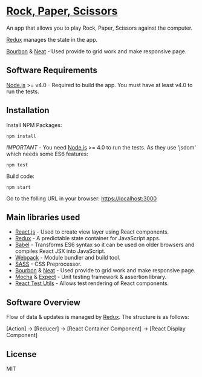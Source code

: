 # [Rock, Paper, Scissors](https://github.com/iq2525/rock-paper-scissors)

An app that allows you to play Rock, Paper, Scissors against the computer.

[Redux](https://github.com/rackt/redux) manages the state in the app.  

[Bourbon](http://bourbon.io/) & [Neat](http://neat.bourbon.io/) - Used provide to grid work and make responsive page.  

## Software Requirements

[Node.js](https://nodejs.org) >= v4.0 - Required to build the app.  You must have at least v4.0 to run the tests.

## Installation

Install NPM Packages:

```
npm install
```

*IMPORTANT* - You need [Node.js](https://nodejs.org) >= 4.0 to run the tests.  As they use 'jsdom' which needs some ES6 features:

```
npm test
```

Build code:

```
npm start
```

Go to the folling URL in your browser: [https://localhost:3000](https://localhost:3000)

## Main libraries used

* [React.js](https://facebook.github.io/react/) - Used to create view layer using React components.
* [Redux](https://github.com/rackt/redux) - A predictable state container for JavaScript apps.
* [Babel](https://babeljs.io/) - Transforms ES6 syntax so it can be used on older browsers and compiles React JSX into JavaScript.
* [Webpack](https://webpack.github.io/) - Module bundler and build tool.
* [SASS](http://sass-lang.com/) - CSS Preprocessor.
* [Bourbon](http://bourbon.io/) & [Neat](http://neat.bourbon.io/) - Used provide to grid work and make responsive page.  
* [Mocha](https://mochajs.org/) & [Expect](https://github.com/mjackson/expect/) - Unit testing framework & assertion library.
* [React Test Utils](https://facebook.github.io/react/docs/test-utils.html) - Allows test rendering of React components.

## Software Overview

Flow of data & updates is managed by [Redux](https://github.com/rackt/redux).  The structure is as follows:

[Action] -> [Reducer] -> [React Container Component] -> [React Display Component]

## License

MIT
